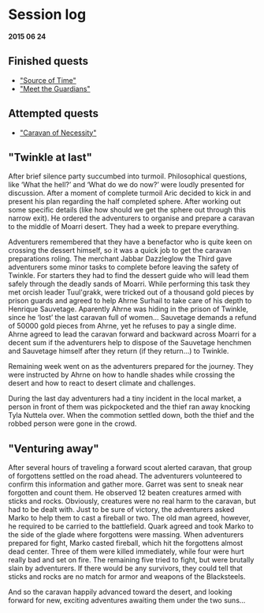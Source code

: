 # Session log
__2015 06 24__

## Finished quests
  * ["Source of Time"](./03_Source_of_Time.md)
  * ["Meet the Guardians"](./06_Meet_the_Guardians.md)

## Attempted quests
  * ["Caravan of Necessity"](./07_Caravan_of_Necessity.md)

## "Twinkle at last"

After brief silence party succumbed into turmoil. Philosophical questions, like
‘What the hell?’ and ‘What do we do now?’ were loudly presented for discussion.
After a moment of complete turmoil Aric decided to kick in and present his plan
regarding the half completed sphere. After working out some specific details
(like how should we get the sphere out through this narrow exit). He ordered
the adventurers to organise and prepare a caravan to the middle of Moarri
desert. They had a week to prepare everything.

Adventurers remembered that they have a benefactor who is quite keen on
crossing the dessert himself, so it was a quick job to get the caravan
preparations roling. The merchant Jabbar Dazzleglow the Third gave adventurers
some minor tasks to complete before leaving the safety of Twinkle. For starters
they had to find the dessert guide who will lead them safely through the deadly
sands of Moarri. While performing this task they met orcish leader Tuul'grakk,
were tricked out of a thousand gold pieces by prison guards and agreed to help
Ahrne Surhail to take care of his depth to Henrique Sauvetage. Aparently Ahrne
was hiding in the prison of Twinkle, since he ‘lost’ the last caravan full of
women… Sauvetage demands a refund of 50000 gold pieces from Ahrne, yet he
refuses to pay a single dime. Ahrne agreed to lead the caravan forward and
backward across Moarri for a decent sum if the adventurers help to dispose of
the Sauvetage henchmen and Sauvetage himself after they return (if they
return...) to Twinkle.

Remaining week went on as the adventurers prepared for the journey. They were
instructed by Ahrne on how to handle shades while crossing the desert and how
to react to desert climate and challenges.

During the last day adventurers had a tiny incident in the local market, a
person in front of them was pickpocketed and the thief ran away knocking Tyla
Nuttela over. When the commotion settled down, both the thief and the robbed
person were gone in the crowd.

## "Venturing away"

After several hours of traveling a forward scout alerted caravan, that group of
forgottens settled on the road ahead. The adventurers volunteered to confirm
this information and gather more. Garret was sent to sneak near forgotten and
count them. He observed 12 beaten creatures armed with sticks and rocks.
Obviously, creatures were no real harm to the caravan, but had to be dealt with.
Just to be sure of victory, the adventurers asked Marko to help them to cast a
fireball or two. The old man agreed, however, he required to be carried to the
battlefield. Quark agreed and took Marko to the side of the glade where
forgottens were massing. When adventurers prepared for fight, Marko casted
fireball, which hit the forgottens almost dead center. Three of them were
killed immediately, while four were hurt really bad and set on fire. The
remaining five tried to fight, but were brutally slain by adventurers. If there
would be any survivors, they could tell that sticks and rocks are no match for
armor and weapons of the Blacksteels.

And so the caravan happily advanced toward the desert, and looking forward for
new, exciting  adventures awaiting them under the two suns...

